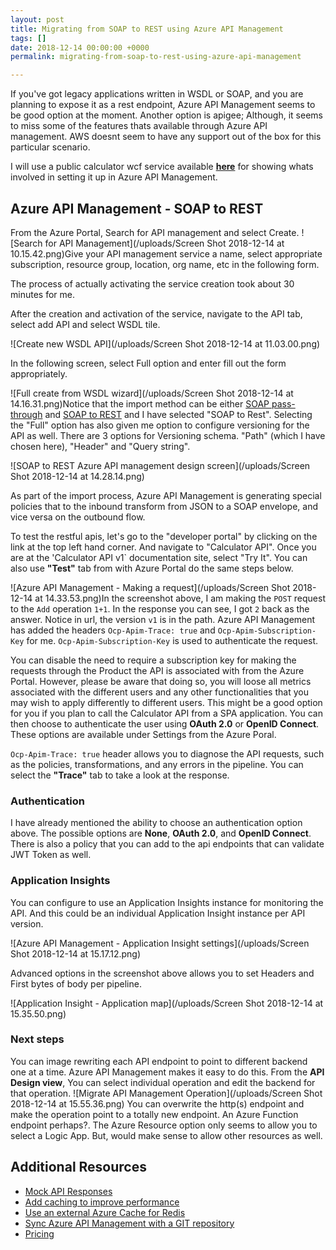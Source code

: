 ```yaml
---
layout: post
title: Migrating from SOAP to REST using Azure API Management
tags: []
date: 2018-12-14 00:00:00 +0000
permalink: migrating-from-soap-to-rest-using-azure-api-management

---
```

If you've got legacy applications written in WSDL or SOAP, and you are planning to expose it as a rest endpoint, Azure API Management seems to be good option at the moment. Another option is apigee; Although, it seems to miss some of the features thats available through Azure API management. AWS doesnt seem to have any support out of the box for this particular scenario.

I will use a public calculator wcf service available [**here**](http://www.dneonline.com/calculator.asmx?wsdl) for showing whats involved in setting it up in Azure API Management.

## Azure API Management - SOAP to REST

From the Azure Portal, Search for API management and select Create.
![Search for API Management](/uploads/Screen Shot 2018-12-14 at 10.15.42.png)Give your API management service a name, select appropriate subscription, resource group, location, org name, etc in the following form.

The process of actually activating the service creation took about 30 minutes for me.

After the creation and activation of the service, navigate to the API tab, select add API and select WSDL tile.

![Create new WSDL API](/uploads/Screen Shot 2018-12-14 at 11.03.00.png)

In the following screen, select Full option and enter fill out the form appropriately.

![Full create from WSDL wizard](/uploads/Screen Shot 2018-12-14 at 14.16.31.png)Notice that the import method can be either [SOAP pass-through](https://blogs.msdn.microsoft.com/apimanagement/2016/10/13/soap-pass-through/) and [SOAP to REST](https://blogs.msdn.microsoft.com/apimanagement/2016/12/14/soap-to-rest/) and I have selected "SOAP to Rest". Selecting the "Full" option has also given me option to configure versioning for the API as well. There are 3 options for Versioning schema. "Path" (which I have chosen here), "Header" and "Query string".

![SOAP to REST Azure API management design screen](/uploads/Screen Shot 2018-12-14 at 14.28.14.png)

As part of the import process, Azure API Management is generating special policies that to the inbound transform from JSON to a SOAP envelope, and vice versa on the outbound flow.

To test the restful apis, let's go to the "developer portal" by clicking on the link at the top left hand corner. And navigate to "Calculator API". Once you are at the 'Calculator API v1\` documentation site, select "Try It". You can also use **"Test"** tab from with Azure Portal do the same steps below.

![Azure API Management - Making a request](/uploads/Screen Shot 2018-12-14 at 14.33.53.png)In the screenshot above, I am making the `POST` request to the `Add` operation `1+1`. In the response you can see, I got `2` back as the answer. Notice in url, the version `v1` is in the path. Azure API Management has added the headers `Ocp-Apim-Trace: true` and `Ocp-Apim-Subscription-Key` for me. `Ocp-Apim-Subscription-Key` is used to authenticate the request.

You can disable the need to require a subscription key for making the requests through the Product the API is associated with from the Azure Portal. However, please be aware that doing so, you will loose all metrics associated with the different users and any other functionalities that you may wish to apply differently to different users. This might be a good option for you if you plan to call the Calculator API from a SPA application. You can then choose to authenticate the user using **OAuth 2.0** or **OpenID Connect**. These options are available under Settings from the Azure Poral.

`Ocp-Apim-Trace: true` header allows you to diagnose the API requests, such as the policies, transformations, and any errors in the pipeline. You can select the **"Trace"** tab to take a look at the response.

### Authentication

I have already mentioned the ability to choose an authentication option above. The possible options are **None**, **OAuth 2.0**, and **OpenID Connect**. There is also a policy that you can add to the api endpoints that can validate JWT Token as well.

### Application Insights

You can configure to use an Application Insights instance for monitoring the API. And this could be an individual Application Insight instance per API version.

![Azure API Management - Application Insight settings](/uploads/Screen Shot 2018-12-14 at 15.17.12.png)

Advanced options in the screenshot above allows you to set Headers and First bytes of body per pipeline.

![Application Insight - Application map](/uploads/Screen Shot 2018-12-14 at 15.35.50.png)

### Next steps

You can image rewriting each API endpoint to point to different backend one at a time. Azure API Management makes it easy to do this. From the **API Design view**, You can select individual operation and edit the backend for that operation.
![Migrate API Management Operation](/uploads/Screen Shot 2018-12-14 at 15.55.36.png)
You can overwrite the http(s) endpoint and make the operation point to a totally new endpoint. An Azure Function endpoint perhaps?. The Azure Resource option only seems to allow you to select a Logic App. But, would make sense to allow other resources as well.

## Additional Resources

* [Mock API Responses](https://docs.microsoft.com/en-gb/azure/api-management/mock-api-responses)
* [Add caching to improve performance](https://docs.microsoft.com/en-us/azure/api-management/api-management-howto-cache)
* [Use an external Azure Cache for Redis](https://docs.microsoft.com/en-us/azure/api-management/api-management-howto-cache-external)
* [Sync Azure API Management with a GIT repository](https://docs.microsoft.com/en-us/azure/api-management/api-management-configuration-repository-git)
* [Pricing](https://azure.microsoft.com/en-gb/pricing/details/api-management/)